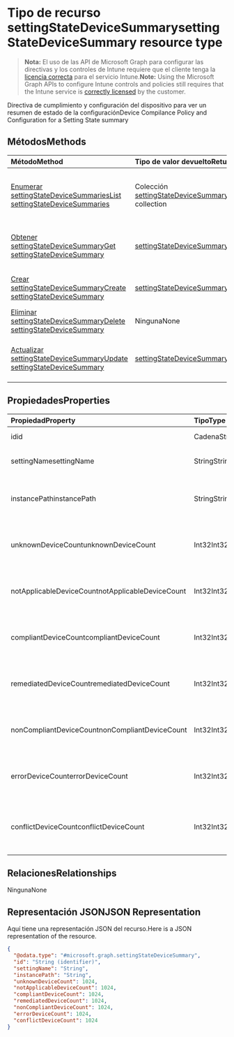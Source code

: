 # <a name="settingstatedevicesummary-resource-type"></a><span data-ttu-id="1dad6-101">Tipo de recurso settingStateDeviceSummary</span><span class="sxs-lookup"><span data-stu-id="1dad6-101">settingStateDeviceSummary resource type</span></span>

> <span data-ttu-id="1dad6-102">**Nota:** El uso de las API de Microsoft Graph para configurar las directivas y los controles de Intune requiere que el cliente tenga la [licencia correcta](https://go.microsoft.com/fwlink/?linkid=839381) para el servicio Intune.</span><span class="sxs-lookup"><span data-stu-id="1dad6-102">**Note:** Using the Microsoft Graph APIs to configure Intune controls and policies still requires that the Intune service is [correctly licensed](https://go.microsoft.com/fwlink/?linkid=839381) by the customer.</span></span>

<span data-ttu-id="1dad6-103">Directiva de cumplimiento y configuración del dispositivo para ver un resumen de estado de la configuración</span><span class="sxs-lookup"><span data-stu-id="1dad6-103">Device Compilance Policy and Configuration for a Setting State summary</span></span>
## <a name="methods"></a><span data-ttu-id="1dad6-104">Métodos</span><span class="sxs-lookup"><span data-stu-id="1dad6-104">Methods</span></span>
|<span data-ttu-id="1dad6-105">Método</span><span class="sxs-lookup"><span data-stu-id="1dad6-105">Method</span></span>|<span data-ttu-id="1dad6-106">Tipo de valor devuelto</span><span class="sxs-lookup"><span data-stu-id="1dad6-106">Return Type</span></span>|<span data-ttu-id="1dad6-107">Descripción</span><span class="sxs-lookup"><span data-stu-id="1dad6-107">Description</span></span>|
|:---|:---|:---|
|[<span data-ttu-id="1dad6-108">Enumerar settingStateDeviceSummaries</span><span class="sxs-lookup"><span data-stu-id="1dad6-108">List settingStateDeviceSummaries</span></span>](../api/intune_deviceconfig_settingstatedevicesummary_list.md)|<span data-ttu-id="1dad6-109">Colección [settingStateDeviceSummary](../resources/intune_deviceconfig_settingstatedevicesummary.md)</span><span class="sxs-lookup"><span data-stu-id="1dad6-109">[settingStateDeviceSummary](../resources/intune_deviceconfig_settingstatedevicesummary.md) collection</span></span>|<span data-ttu-id="1dad6-110">Enumere las propiedades y las relaciones de los objetos [settingStateDeviceSummary](../resources/intune_deviceconfig_settingstatedevicesummary.md).</span><span class="sxs-lookup"><span data-stu-id="1dad6-110">List properties and relationships of the [settingStateDeviceSummary](../resources/intune_deviceconfig_settingstatedevicesummary.md) objects.</span></span>|
|[<span data-ttu-id="1dad6-111">Obtener settingStateDeviceSummary</span><span class="sxs-lookup"><span data-stu-id="1dad6-111">Get settingStateDeviceSummary</span></span>](../api/intune_deviceconfig_settingstatedevicesummary_get.md)|[<span data-ttu-id="1dad6-112">settingStateDeviceSummary</span><span class="sxs-lookup"><span data-stu-id="1dad6-112">settingStateDeviceSummary</span></span>](../resources/intune_deviceconfig_settingstatedevicesummary.md)|<span data-ttu-id="1dad6-113">Lea las propiedades y las relaciones del objeto [settingStateDeviceSummary](../resources/intune_deviceconfig_settingstatedevicesummary.md).</span><span class="sxs-lookup"><span data-stu-id="1dad6-113">Read properties and relationships of the [settingStateDeviceSummary](../resources/intune_deviceconfig_settingstatedevicesummary.md) object.</span></span>|
|[<span data-ttu-id="1dad6-114">Crear settingStateDeviceSummary</span><span class="sxs-lookup"><span data-stu-id="1dad6-114">Create settingStateDeviceSummary</span></span>](../api/intune_deviceconfig_settingstatedevicesummary_create.md)|[<span data-ttu-id="1dad6-115">settingStateDeviceSummary</span><span class="sxs-lookup"><span data-stu-id="1dad6-115">settingStateDeviceSummary</span></span>](../resources/intune_deviceconfig_settingstatedevicesummary.md)|<span data-ttu-id="1dad6-116">Cree un objeto [settingStateDeviceSummary](../resources/intune_deviceconfig_settingstatedevicesummary.md).</span><span class="sxs-lookup"><span data-stu-id="1dad6-116">Create a new [settingStateDeviceSummary](../resources/intune_deviceconfig_settingstatedevicesummary.md) object.</span></span>|
|[<span data-ttu-id="1dad6-117">Eliminar settingStateDeviceSummary</span><span class="sxs-lookup"><span data-stu-id="1dad6-117">Delete settingStateDeviceSummary</span></span>](../api/intune_deviceconfig_settingstatedevicesummary_delete.md)|<span data-ttu-id="1dad6-118">Ninguna</span><span class="sxs-lookup"><span data-stu-id="1dad6-118">None</span></span>|<span data-ttu-id="1dad6-119">Elimina un [settingStateDeviceSummary](../resources/intune_deviceconfig_settingstatedevicesummary.md).</span><span class="sxs-lookup"><span data-stu-id="1dad6-119">Deletes a [settingStateDeviceSummary](../resources/intune_deviceconfig_settingstatedevicesummary.md).</span></span>|
|[<span data-ttu-id="1dad6-120">Actualizar settingStateDeviceSummary</span><span class="sxs-lookup"><span data-stu-id="1dad6-120">Update settingStateDeviceSummary</span></span>](../api/intune_deviceconfig_settingstatedevicesummary_update.md)|[<span data-ttu-id="1dad6-121">settingStateDeviceSummary</span><span class="sxs-lookup"><span data-stu-id="1dad6-121">settingStateDeviceSummary</span></span>](../resources/intune_deviceconfig_settingstatedevicesummary.md)|<span data-ttu-id="1dad6-122">Actualice las propiedades de un objeto [settingStateDeviceSummary](../resources/intune_deviceconfig_settingstatedevicesummary.md).</span><span class="sxs-lookup"><span data-stu-id="1dad6-122">Update the properties of a [settingStateDeviceSummary](../resources/intune_deviceconfig_settingstatedevicesummary.md) object.</span></span>|

## <a name="properties"></a><span data-ttu-id="1dad6-123">Propiedades</span><span class="sxs-lookup"><span data-stu-id="1dad6-123">Properties</span></span>
|<span data-ttu-id="1dad6-124">Propiedad</span><span class="sxs-lookup"><span data-stu-id="1dad6-124">Property</span></span>|<span data-ttu-id="1dad6-125">Tipo</span><span class="sxs-lookup"><span data-stu-id="1dad6-125">Type</span></span>|<span data-ttu-id="1dad6-126">Descripción</span><span class="sxs-lookup"><span data-stu-id="1dad6-126">Description</span></span>|
|:---|:---|:---|
|<span data-ttu-id="1dad6-127">id</span><span class="sxs-lookup"><span data-stu-id="1dad6-127">id</span></span>|<span data-ttu-id="1dad6-128">Cadena</span><span class="sxs-lookup"><span data-stu-id="1dad6-128">String</span></span>|<span data-ttu-id="1dad6-129">Clave de la entidad.</span><span class="sxs-lookup"><span data-stu-id="1dad6-129">Key of the entity.</span></span>|
|<span data-ttu-id="1dad6-130">settingName</span><span class="sxs-lookup"><span data-stu-id="1dad6-130">settingName</span></span>|<span data-ttu-id="1dad6-131">String</span><span class="sxs-lookup"><span data-stu-id="1dad6-131">String</span></span>|<span data-ttu-id="1dad6-132">Nombre de la configuración</span><span class="sxs-lookup"><span data-stu-id="1dad6-132">Name of the setting</span></span>|
|<span data-ttu-id="1dad6-133">instancePath</span><span class="sxs-lookup"><span data-stu-id="1dad6-133">instancePath</span></span>|<span data-ttu-id="1dad6-134">String</span><span class="sxs-lookup"><span data-stu-id="1dad6-134">String</span></span>|<span data-ttu-id="1dad6-135">Nombre de InstancePath para la configuración</span><span class="sxs-lookup"><span data-stu-id="1dad6-135">Name of the InstancePath for the setting</span></span>|
|<span data-ttu-id="1dad6-136">unknownDeviceCount</span><span class="sxs-lookup"><span data-stu-id="1dad6-136">unknownDeviceCount</span></span>|<span data-ttu-id="1dad6-137">Int32</span><span class="sxs-lookup"><span data-stu-id="1dad6-137">Int32</span></span>|<span data-ttu-id="1dad6-138">Número de dispositivos desconocido para la configuración</span><span class="sxs-lookup"><span data-stu-id="1dad6-138">Device Unkown count for the setting</span></span>|
|<span data-ttu-id="1dad6-139">notApplicableDeviceCount</span><span class="sxs-lookup"><span data-stu-id="1dad6-139">notApplicableDeviceCount</span></span>|<span data-ttu-id="1dad6-140">Int32</span><span class="sxs-lookup"><span data-stu-id="1dad6-140">Int32</span></span>|<span data-ttu-id="1dad6-141">Número de dispositivos no aplicables para la configuración</span><span class="sxs-lookup"><span data-stu-id="1dad6-141">Device Not Applicable count for the setting</span></span>|
|<span data-ttu-id="1dad6-142">compliantDeviceCount</span><span class="sxs-lookup"><span data-stu-id="1dad6-142">compliantDeviceCount</span></span>|<span data-ttu-id="1dad6-143">Int32</span><span class="sxs-lookup"><span data-stu-id="1dad6-143">Int32</span></span>|<span data-ttu-id="1dad6-144">Número de dispositivos compatibles para la configuración</span><span class="sxs-lookup"><span data-stu-id="1dad6-144">Device Compliant count for the setting</span></span>|
|<span data-ttu-id="1dad6-145">remediatedDeviceCount</span><span class="sxs-lookup"><span data-stu-id="1dad6-145">remediatedDeviceCount</span></span>|<span data-ttu-id="1dad6-146">Int32</span><span class="sxs-lookup"><span data-stu-id="1dad6-146">Int32</span></span>|<span data-ttu-id="1dad6-147">Número de dispositivos compatibles para la configuración</span><span class="sxs-lookup"><span data-stu-id="1dad6-147">Device Compliant count for the setting</span></span>|
|<span data-ttu-id="1dad6-148">nonCompliantDeviceCount</span><span class="sxs-lookup"><span data-stu-id="1dad6-148">nonCompliantDeviceCount</span></span>|<span data-ttu-id="1dad6-149">Int32</span><span class="sxs-lookup"><span data-stu-id="1dad6-149">Int32</span></span>|<span data-ttu-id="1dad6-150">Número de dispositivos no compatibles para la configuración</span><span class="sxs-lookup"><span data-stu-id="1dad6-150">Device NonCompliant count for the setting</span></span>|
|<span data-ttu-id="1dad6-151">errorDeviceCount</span><span class="sxs-lookup"><span data-stu-id="1dad6-151">errorDeviceCount</span></span>|<span data-ttu-id="1dad6-152">Int32</span><span class="sxs-lookup"><span data-stu-id="1dad6-152">Int32</span></span>|<span data-ttu-id="1dad6-153">Número de errores de dispositivo para la configuración</span><span class="sxs-lookup"><span data-stu-id="1dad6-153">Device error count for the setting</span></span>|
|<span data-ttu-id="1dad6-154">conflictDeviceCount</span><span class="sxs-lookup"><span data-stu-id="1dad6-154">conflictDeviceCount</span></span>|<span data-ttu-id="1dad6-155">Int32</span><span class="sxs-lookup"><span data-stu-id="1dad6-155">Int32</span></span>|<span data-ttu-id="1dad6-156">Número de errores de conflictos de dispositivo para la configuración</span><span class="sxs-lookup"><span data-stu-id="1dad6-156">Device conflict error count for the setting</span></span>|

## <a name="relationships"></a><span data-ttu-id="1dad6-157">Relaciones</span><span class="sxs-lookup"><span data-stu-id="1dad6-157">Relationships</span></span>
<span data-ttu-id="1dad6-158">Ninguna</span><span class="sxs-lookup"><span data-stu-id="1dad6-158">None</span></span>
## <a name="json-representation"></a><span data-ttu-id="1dad6-159">Representación JSON</span><span class="sxs-lookup"><span data-stu-id="1dad6-159">JSON Representation</span></span>
<span data-ttu-id="1dad6-160">Aquí tiene una representación JSON del recurso.</span><span class="sxs-lookup"><span data-stu-id="1dad6-160">Here is a JSON representation of the resource.</span></span>
<!--{
  "blockType": "resource",
  "baseType": "microsoft.graph.entity",
  "keyProperty": "id",
  "@odata.type": "microsoft.graph.settingStateDeviceSummary"
}-->
``` json
{
  "@odata.type": "#microsoft.graph.settingStateDeviceSummary",
  "id": "String (identifier)",
  "settingName": "String",
  "instancePath": "String",
  "unknownDeviceCount": 1024,
  "notApplicableDeviceCount": 1024,
  "compliantDeviceCount": 1024,
  "remediatedDeviceCount": 1024,
  "nonCompliantDeviceCount": 1024,
  "errorDeviceCount": 1024,
  "conflictDeviceCount": 1024
}
```








